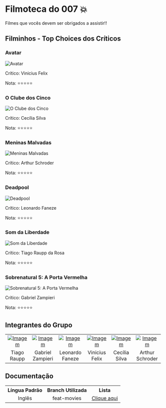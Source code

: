 # Filmoteca do 007 💥

Filmes que vocês devem ser obrigados a assistir!!

## Filminhos - Top Choices dos Críticos

### Avatar
![Avatar](https://jovemnerd.com.br/wp-content/uploads/img_avatar_2011.jpg)

Crítico: Vinicius Felix

Nota: ⭐⭐⭐⭐⭐

### O Clube dos Cinco 
![O Clube dos Cinco](https://br.web.img2.acsta.net/pictures/210/100/21010003_20130603204213408.jpg)

Crítico: Cecília Silva

Nota: ⭐⭐⭐⭐⭐

### Meninas Malvadas
![Meninas Malvadas](https://hips.hearstapps.com/vader-prod.s3.amazonaws.com/1564244336-51jdJ4IPmvL.jpg?crop=1xw:1xh;center,top&resize=980:*)

Crítico: Arthur Schroder

Nota: ⭐⭐⭐⭐⭐

### Deadpool
![Deadpool](https://omelete-web-stories-prod.s3.amazonaws.com/deadpool-3-rumores/assets/13e7cb22-5280-4997-9cdc-7c1e16894ce6)

Crítico: Leonardo Faneze

Nota: ⭐⭐⭐⭐⭐

### Som da Liberdade
![Som da Liberdade](https://br.web.img3.acsta.net/c_310_420/pictures/23/09/17/17/37/4230804.jpg)

Crítico: Tiago Raupp da Rosa

Nota: ⭐⭐⭐⭐⭐

### Sobrenatural 5: A Porta Vermelha
![Sobrenatural 5: A Porta Vermelha](https://www.claquete.com/fotos/filmes/poster/15075_medio.jpg)

Crítico: Gabriel Zampieri

Nota: ⭐⭐⭐⭐⭐



## Integrantes do Grupo


<table style="text-align: center;"> 
    <tr>
        <td style="text-align: center;"><a href="https://www.linkedin.com/in/tiago-raupp/" target="_blank"><img src="https://media.licdn.com/dms/image/D4D03AQE_6WyjMLlhUg/profile-displayphoto-shrink_100_100/0/1689184256625?e=1707955200&v=beta&t=YGDfO7BXeO6LWCcSN6epDHPPjzHEtA358QwP0oTkFL8" alt="Imagem"/></a></td>
        <td style="text-align: center;"><a href="https://www.linkedin.com/in/gabrielzampieri/" target="_blank"><img src="https://media.licdn.com/dms/image/C4E03AQG1oRzT8pUZIg/profile-displayphoto-shrink_100_100/0/1626807500603?e=1707955200&v=beta&t=ipBRL14xXGA8bpdEVvgIK3QHQ-1x3O1FjTPrvpcLCQY" alt="Imagem"/></a></td>
        <td style="text-align: center;"><a href="https://www.linkedin.com/in/leonardo-faneze-camboim/" target="_blank"><img src="https://media.licdn.com/dms/image/D4D03AQGvxp35hrLmFA/profile-displayphoto-shrink_100_100/0/1667805242642?e=1707955200&v=beta&t=wF87Jo_K8ElrOiZMPtQJ9K6klOFt9E0sktK9f_fpgr8" alt="Imagem"/></a></td>
        <td style="text-align: center;"><a href="https://www.linkedin.com/in/vini-felix/" target="_blank"><img src="https://media.licdn.com/dms/image/D4D03AQEqPI76gP-OrA/profile-displayphoto-shrink_100_100/0/1684601854331?e=1707955200&v=beta&t=wyb1YdYs-NmUPtW4vzgiRIE6WUSyL6jvzHlJ2q7Dy9A" alt="Imagem"/></a></td>
        <td style="text-align: center;"><a href="https://www.linkedin.com/in/ceciliaprogramadora/" target="_blank"><img src="https://media.licdn.com/dms/image/D4D03AQHBEKLi3xsNEQ/profile-displayphoto-shrink_100_100/0/1701786995108?e=1707955200&v=beta&t=8ngHPPs4VpMSBypPPb94mQ0bCr7opwYdxDrguyrYD00" alt="Imagem"/></a></td>
        <td style="text-align: center;"><a href="https://www.linkedin.com/in/arthurschroder/" target="_blank"><img src="https://media.licdn.com/dms/image/D4E03AQE-LrTH9UVR6w/profile-displayphoto-shrink_100_100/0/1692737537511?e=1707955200&v=beta&t=-PRH6a5xOjtWpDio2b8xwhtTmAM0DL5y4NuSbVIBqrw" alt="Imagem"/></a></td>
    </tr>
    <tr>
        <td style="text-align: center;">Tiago Raupp</td>
        <td style="text-align: center;">Gabriel Zampieri</td>
        <td style="text-align: center;">Leonardo Faneze</td>
        <td style="text-align: center;">Vinicius Felix</td>
        <td style="text-align: center;">Cecília Silva</td>
        <td style="text-align: center;">Arthur Schroder</td>
    </tr>
</table>


## Documentação

<table style="text-align: center;"> 
    <tr>
        <th style="text-align: center;">Língua Padrão</th>
        <th style="text-align: center;">Branch Utilizada</th>
        <th style="text-align: center;">Lista</th>
    </tr>
    <tr>
        <td style="text-align: center;">Inglês</td>
        <td style="text-align: center;">feat-movies</td>
        <td style="text-align: center;"><a href="https://letterboxd.com/februaryfriday/list/top-choices-dos-criticos/" target="_blank">Clique aqui</a></td>
    </tr>
</table>